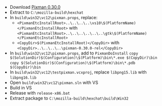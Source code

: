 * Download [Pixman 0.30.0](http://cairographics.org/releases/pixman-0.30.0.tar.gz)
 * Extract to `C:\mozilla-build\hexchat`
 * In `build\win32\vc12\pixman.props`, replace:
	* `<PixmanEtcInstallRoot>..\..\..\..\vs10\$(PlatformName)</PixmanEtcInstallRoot>` with  
`<PixmanEtcInstallRoot>..\..\..\..\..\..\gtk\$(PlatformName)</PixmanEtcInstallRoot>`
	* `<CopyDir>$(PixmanEtcInstallRoot)</CopyDir>` with  
`<CopyDir>..\..\..\..\pixman-0.30.0-rel</CopyDir>`
 * In `build\win32\vc12\pixman.props`, add to `PixmanDoInstall`
`copy $(SolutionDir)$(Configuration)\$(Platform)\bin\*.exe $(CopyDir)\bin`  
`copy $(SolutionDir)$(Configuration)\$(Platform)\bin\*.pdb $(CopyDir)\bin`
 * In `build\win32\vc12\testpixman.vcxproj`, replace `libpng15.lib` with `libpng16.lib`
 * Open `build\win32\vc12\pixman.sln` with VS
 * Build in VS
 * Release with `release-x86.bat`
 * Extract package to `C:\mozilla-build\hexchat\build\Win32`
